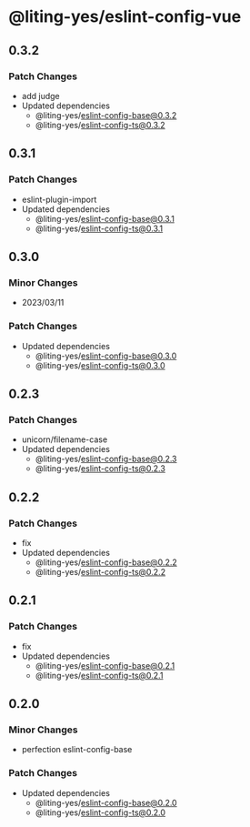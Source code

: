# @liting-yes/eslint-config-vue

## 0.3.2

### Patch Changes

- add judge
- Updated dependencies
  - @liting-yes/eslint-config-base@0.3.2
  - @liting-yes/eslint-config-ts@0.3.2

## 0.3.1

### Patch Changes

- eslint-plugin-import
- Updated dependencies
  - @liting-yes/eslint-config-base@0.3.1
  - @liting-yes/eslint-config-ts@0.3.1

## 0.3.0

### Minor Changes

- 2023/03/11

### Patch Changes

- Updated dependencies
  - @liting-yes/eslint-config-base@0.3.0
  - @liting-yes/eslint-config-ts@0.3.0

## 0.2.3

### Patch Changes

- unicorn/filename-case
- Updated dependencies
  - @liting-yes/eslint-config-base@0.2.3
  - @liting-yes/eslint-config-ts@0.2.3

## 0.2.2

### Patch Changes

- fix
- Updated dependencies
  - @liting-yes/eslint-config-base@0.2.2
  - @liting-yes/eslint-config-ts@0.2.2

## 0.2.1

### Patch Changes

- fix
- Updated dependencies
  - @liting-yes/eslint-config-base@0.2.1
  - @liting-yes/eslint-config-ts@0.2.1

## 0.2.0

### Minor Changes

- perfection eslint-config-base

### Patch Changes

- Updated dependencies
  - @liting-yes/eslint-config-base@0.2.0
  - @liting-yes/eslint-config-ts@0.2.0
